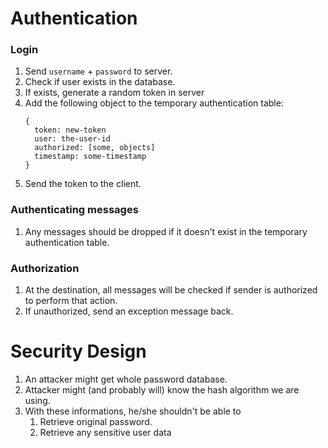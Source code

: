 # Authentication

### Login

1. Send `username` + `password` to server. 
2. Check if user exists in the database. 
2. If exists, generate a random token in server 
3. Add the following object to the temporary authentication table:
    ```ls
    {
      token: new-token 
      user: the-user-id 
      authorized: [some, objects] 
      timestamp: some-timestamp
    }
    ``` 
4. Send the token to the client.

### Authenticating messages 

1. Any messages should be dropped if it doesn't exist in the temporary authentication table. 

### Authorization 

1. At the destination, all messages will be checked if sender is authorized to perform that action. 
2. If unauthorized, send an exception message back. 


# Security Design 

1. An attacker might get whole password database. 
2. Attacker might (and probably will) know the hash algorithm we are using. 
3. With these informations, he/she shouldn't be able to 
   1. Retrieve original password.
   2. Retrieve any sensitive user data
